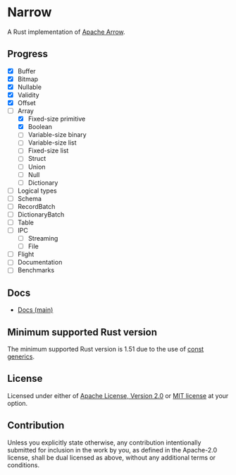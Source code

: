 # Narrow

A Rust implementation of [Apache Arrow](https://arrow.apache.org).

## Progress

- [x] Buffer
- [x] Bitmap
- [x] Nullable
- [x] Validity
- [x] Offset
- [ ] Array
  - [x] Fixed-size primitive
  - [x] Boolean
  - [ ] Variable-size binary
  - [ ] Variable-size list
  - [ ] Fixed-size list
  - [ ] Struct
  - [ ] Union
  - [ ] Null
  - [ ] Dictionary
- [ ] Logical types
- [ ] Schema
- [ ] RecordBatch
- [ ] DictionaryBatch
- [ ] Table
- [ ] IPC
  - [ ] Streaming
  - [ ] File
- [ ] Flight
- [ ] Documentation
- [ ] Benchmarks

## Docs

- [Docs (main)](https://mbrobbel.github.io/narrow/narrow/index.html)

## Minimum supported Rust version

The minimum supported Rust version is 1.51 due to the use of [const generics](https://rust-lang.github.io/rfcs/2000-const-generics.html).

## License

Licensed under either of [Apache License, Version 2.0](LICENSE-APACHE) or [MIT license](LICENSE-MIT) at your option.

## Contribution

Unless you explicitly state otherwise, any contribution intentionally submitted
for inclusion in the work by you, as defined in the Apache-2.0 license, shall be
dual licensed as above, without any additional terms or conditions.
